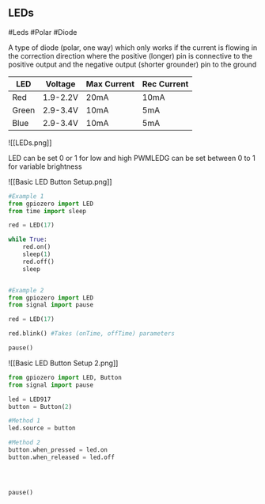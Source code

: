 ## LEDs
#Leds #Polar #Diode

A type of diode (polar, one way) which only works if the current is flowing in the correction direction where the positive (longer) pin is connective to the positive output and the negative output (shorter grounder) pin to the ground

| LED | Voltage | Max Current | Rec Current
| - | - | - | - |
| Red | 1.9-2.2V | 20mA | 10mA|
| Green | 2.9-3.4V | 10mA | 5mA|
|Blue | 2.9-3.4V | 10mA | 5mA|

![[LEDs.png]]

LED can be set 0 or 1 for low and high
PWMLEDG can be set between 0 to 1 for variable brightness

![[Basic LED Button Setup.png]]
```python
#Example 1
from gpiozero import LED
from time import sleep

red = LED(17)

while True:
	red.on()
	sleep(1)
	red.off()
	sleep


#Example 2
from gpiozero import LED
from signal import pause

red = LED(17)

red.blink() #Takes (onTime, offTime) parameters

pause()
```

![[Basic LED Button Setup 2.png]]
```python
from gpiozero import LED, Button
from signal import pause

led = LED917
button = Button(2)

#Method 1
led.source = button

#Method 2 
button.when_pressed = led.on
button.when_released = led.off




pause()
```
